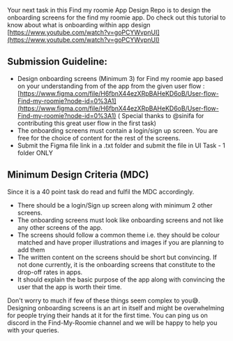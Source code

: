 Your next task in this Find my roomie App Design Repo is to design the onboarding screens for the find my roomie app. Do check out this tutorial to know about what is onboarding within app design [https://www.youtube.com/watch?v=goPCYWvpnUI](https://www.youtube.com/watch?v=goPCYWvpnUI)

## Submission Guideline:

- Design onboarding screens (Minimum 3) for Find my roomie app based on your understanding from of the app from the given user flow : [https://www.figma.com/file/H6fbnX44ezXRpBAHeKD6oB/User-flow-Find-my-roomie?node-id=0%3A1](https://www.figma.com/file/H6fbnX44ezXRpBAHeKD6oB/User-flow-Find-my-roomie?node-id=0%3A1) ( Special thanks to @sinifa for contributing this great user flow in the first task)
- The onboarding screens must contain a login/sign up screen. You are free for the choice of content for the rest of the screens.
- Submit the Figma file link in a .txt folder and submit the file in UI Task - 1 folder ONLY

## Minimum Design Criteria (MDC)

 Since it is a 40 point task do read and fulfil the MDC accordingly.

- There should be a login/Sign up screen along with minimum 2 other screens.
- The onboarding screens must look like onboarding screens and not like any other screens of the app.
- The screens should follow a common theme i.e. they should be colour matched and have proper illustrations and images if you are planning to add them
- The written content on the screens should be short but convincing. If not done currently, it is the onboarding screens that constitute to the drop-off rates in apps.
- It should explain the basic purpose of the app along with convincing the user that the app is worth their time.

Don't worry to much if few of these things seem complex to you😅. Designing onboarding screens is an art in itself and might be overwhelming for people trying their hands at it for the first time. You can ping us on discord in the Find-My-Roomie channel and we will be happy to help you with your queries.
